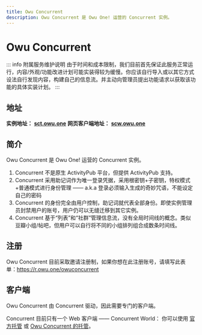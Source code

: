 ```yaml
---
title: Owu Concurrent
description: Owu Concurrent 是 Owu One! 运营的 Concurrent 实例。
---
```


# Owu Concurrent

::: info 附属服务维护说明
由于时间和成本限制，我们目前首先保证此服务正常运行，内容/外观/功能改进计划可能实装得较为缓慢。你应该自行导入或以其它方式设法自行发现内容，构建自己的信息流。并主动向管理员提出功能请求以获取该功能的具体实装计划。
:::

## 地址

**实例地址：** **[sct.owu.one](https://sct.owu.one)**
**网页客户端地址：** **[scw.owu.one](https://scw.owu.one)**

## 简介

Owu Concurrent 是 Owu One! 运营的 Concurrent 实例。

1. Concurrent 不是原生 ActivityPub 平台，但提供 ActivityPub 支持。
2. Concurrent 采用助记词作为唯一登录凭据，采用根密钥+子密钥，特权模式+普通模式进行身份管理 —— a.k.a 登录必须输入生成的奇妙咒语，不能设定自己的密码
3. Concurrent 的身份完全由用户控制，助记词就代表全部身份。即使实例管理员封禁用户的账号，用户仍可以无缝迁移到其它实例。
4. Concurrent 基于“列表”和“社群”管理信息流，没有全局时间线的概念。类似豆瓣小组/帖吧，但用户可以自行将不同的小组排列组合成数条时间线。

## 注册

Owu Concurrent 目前采取邀请注册制，如果你想在此注册账号，请填写此表单：https://r.owu.one/owuconcurrent

## 客户端

Owu Concurrent 由 Concurrent 驱动，因此需要专门的客户端。

Concurrent 目前只有一个 Web 客户端 —— Concurrent World： 你可以使用 [官方托管](https://concrnt.world) 或 [Owu Concurrent 的托管](https://scw.owu.one)。
